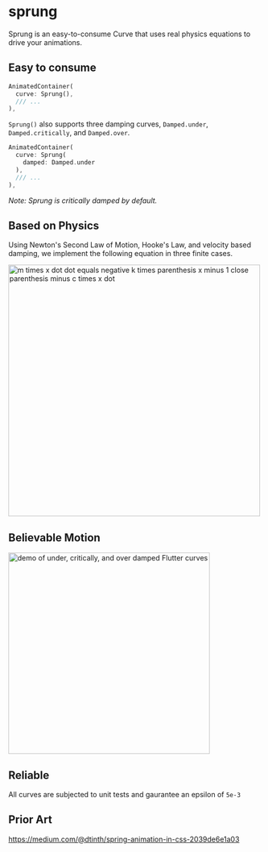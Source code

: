 # sprung

Sprung is an easy-to-consume Curve that uses real physics equations to drive your animations.

## Easy to consume

```dart
AnimatedContainer(
  curve: Sprung(),
  /// ...
),
```

`Sprung()` also supports three damping curves, `Damped.under`, `Damped.critically`, and `Damped.over`.

```dart
AnimatedContainer(
  curve: Sprung(
    damped: Damped.under
  ),
  /// ...
),
```

_Note: Sprung is critically damped by default._

## Based on Physics

Using Newton's Second Law of Motion, Hooke's Law, and velocity based damping, we implement the following equation in three finite cases.

<img
  alt="m times x dot dot equals negative k times parenthesis x minus 1 close parenthesis minus c times x dot" src="https://github.com/lukepighetti/sprung/blob/master/docs/equation.png"
  width="500">

## Believable Motion

<img 
  alt="demo of under, critically, and over damped Flutter curves" 
  src="https://github.com/lukepighetti/sprung/blob/master/docs/demo.gif" 
  width="400">

## Reliable

All curves are subjected to unit tests and gaurantee an epsilon of `5e-3`

## Prior Art

https://medium.com/@dtinth/spring-animation-in-css-2039de6e1a03
